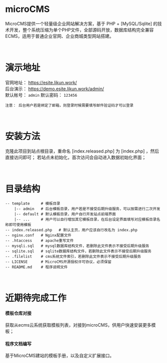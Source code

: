 # microCMS
MicroCMS提供一个轻量级企业网站解决方案，基于 PHP + [MySQL/Sqlite] 的技术开发，整个系统压缩为单个PHP文件，全部源码开放，数据库结构完全兼容ECMS，适用于普通企业官网、企业商城类型网站搭建。

<br>

# 演示地址
官网地址： https://esite.likun.work/
<br>
后台演示： https://demo.esite.likun.work/admin/
<br>
默认帐号： `admin`	 默认密码： `123456`
```
注意： 后台用户若是绑定了邮箱，则登录时候需要填写邮件验证码才可以登录
```

<br>

# 安装方法
克隆此项目到站点根目录，重命名 [index.released.php] 为 [index.php] ，然后直接访问即可；
若站点未初始化，首次访问会自动进入数据初始化界面；

<br>

# 目录结构
```
-- template		# 模板目录
	|-- admin	# 后台模板目录，用户若是不接受后期升级服务，可以按需进行二次开发
	|-- default	# 默认模板目录，用户自行开发站点前端界面
	|-- ...		# 用户可以自行增加其它模板目录，在后台设定界面填写对应模板目录名称即可使用模板
-- index.released.php	# 默认主页，用户应该自行改名为 index.php
-- nginx.conf	# Nginx配置文件
-- .htaccess	# apache重写文件
-- mysqli.sql	# mysql数据库结构文件，若删除此文件表示不接受后期升级服务
-- sqlite.sql	# sqlite数据库结构文件，若删除此文件表示不接受后期升级服务
-- .filelist	# cms系统文件索引，若删除此文件表示不接受后期升级服务
-- LICENSE		# MicroCMS开源授权许可协议，必须保留
-- README.md	# 程序说明文件
```

<br>

# 近期待完成工作
#### 模板仓库对接  
获取从ecms云系统获取模板列表，对接到microCMS，供用户快速安装更多模板；

#### 程序文档编写
基于MicroCMS建站的模板手册，以及自定义扩展接口。
